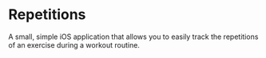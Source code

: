 Repetitions
===========
A small, simple iOS application that allows you to easily track the repetitions of an exercise during a workout routine.
